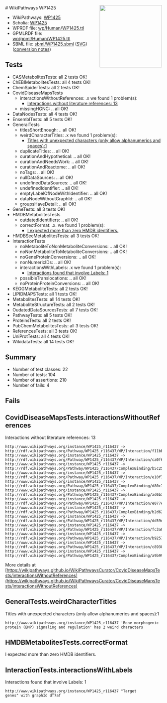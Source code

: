 <img style="float: right; width: 200px" src="../logo.png" />
# WikiPathways WP1425

* WikiPathways: [WP1425](https://identifiers.org/wikipathways:WP1425)
* Scholia: [WP1425](https://scholia.toolforge.org/wikipathways/WP1425)
* WPRDF file: [wp/Human/WP1425.ttl](../wp/Human/WP1425.ttl)
* GPMLRDF file: [wp/gpml/Human/WP1425.ttl](../wp/gpml/Human/WP1425.ttl)
* SBML file: [sbml/WP1425.sbml](../sbml/WP1425.sbml) ([SVG](../sbml/WP1425.svg)) ([conversion notes](../sbml/WP1425.txt))

## Tests
* CASMetabolitesTests: all 2 tests OK!
* ChEBIMetabolitesTests: all 4 tests OK!
* ChemSpiderTests: all 2 tests OK!
* CovidDiseaseMapsTests
    * interactionsWithoutReferences: .x we found 1 problem(s):
        * [Interactions without literature references: 13](#9701cce4)
    * missingHGNC: .. all OK!
* DataNodesTests: all 4 tests OK!
* EnsemblTests: all 5 tests OK!
* GeneralTests
    * titlesShortEnough: .. all OK!
    * weirdCharacterTitles: .x we found 1 problem(s):
        * [Titles with unexpected characters (only allow alphanumerics and spaces):1](#fda87b3f)
    * duplicateTitles: .. all OK!
    * curationAndHypothetical: .. all OK!
    * curationAndNeedsWork: .. all OK!
    * curationAndReactome: .. all OK!
    * noTags: .. all OK!
    * nullDataSources: .. all OK!
    * undefinedDataSources: .. all OK!
    * undefinedIdentifier: .. all OK!
    * emptyLabelOfNodeWithIdentifier: .. all OK!
    * dataNodeWithoutGraphId: .. all OK!
    * groupsHaveDetail: .. all OK!
* GeneTests: all 3 tests OK!
* HMDBMetabolitesTests
    * outdatedIdentifiers: .. all OK!
    * correctFormat: .x. we found 1 problem(s):
        * [I expected more than zero HMDB identifiers.](#ad154c1e)
* HMDBSecMetabolitesTests: all 3 tests OK!
* InteractionTests
    * noMetaboliteToNonMetaboliteConversions: .. all OK!
    * noNonMetaboliteToMetaboliteConversions: .. all OK!
    * noGeneProteinConversions: .. all OK!
    * nonNumericIDs: .. all OK!
    * interactionsWithLabels: .x we found 1 problem(s):
        * [Interactions found that involve Labels: 1](#630d2678)
    * possibleTranslocations: .. all OK!
    * noProteinProteinConversions: .. all OK!
* KEGGMetaboliteTests: all 2 tests OK!
* LIPIDMAPSTests: all 1 tests OK!
* MetabolitesTests: all 14 tests OK!
* MetaboliteStructureTests: all 2 tests OK!
* OudatedDataSourcesTests: all 7 tests OK!
* PathwayTests: all 5 tests OK!
* ProteinsTests: all 2 tests OK!
* PubChemMetabolitesTests: all 3 tests OK!
* ReferencesTests: all 3 tests OK!
* UniProtTests: all 4 tests OK!
* WikidataTests: all 14 tests OK!


## Summary

* Number of test classes: 22
* Number of tests: 104
* Number of assertions: 210
* Number of fails: 4

## Fails

<a name="9701cce4" />

## CovidDiseaseMapsTests.interactionsWithoutReferences

Interactions without literature references: 13
```
http://www.wikipathways.org/instance/WP1425_r116437 -> http://rdf.wikipathways.org/Pathway/WP1425_r116437/WP/Interaction/f11bb
http://www.wikipathways.org/instance/WP1425_r116437 -> http://rdf.wikipathways.org/Pathway/WP1425_r116437/WP/Interaction/ca0f6
http://www.wikipathways.org/instance/WP1425_r116437 -> http://rdf.wikipathways.org/Pathway/WP1425_r116437/ComplexBinding/b5c25
http://www.wikipathways.org/instance/WP1425_r116437 -> http://rdf.wikipathways.org/Pathway/WP1425_r116437/WP/Interaction/e10f7
http://www.wikipathways.org/instance/WP1425_r116437 -> http://rdf.wikipathways.org/Pathway/WP1425_r116437/ComplexBinding/d80c7
http://www.wikipathways.org/instance/WP1425_r116437 -> http://rdf.wikipathways.org/Pathway/WP1425_r116437/ComplexBinding/ad6b3
http://www.wikipathways.org/instance/WP1425_r116437 -> http://rdf.wikipathways.org/Pathway/WP1425_r116437/WP/Interaction/e077e
http://www.wikipathways.org/instance/WP1425_r116437 -> http://rdf.wikipathways.org/Pathway/WP1425_r116437/ComplexBinding/b2d62
http://www.wikipathways.org/instance/WP1425_r116437 -> http://rdf.wikipathways.org/Pathway/WP1425_r116437/WP/Interaction/dd59d
http://www.wikipathways.org/instance/WP1425_r116437 -> http://rdf.wikipathways.org/Pathway/WP1425_r116437/WP/Interaction/fc3a0
http://www.wikipathways.org/instance/WP1425_r116437 -> http://rdf.wikipathways.org/Pathway/WP1425_r116437/WP/Interaction/b9257
http://www.wikipathways.org/instance/WP1425_r116437 -> http://rdf.wikipathways.org/Pathway/WP1425_r116437/WP/Interaction/c8938
http://www.wikipathways.org/instance/WP1425_r116437 -> http://rdf.wikipathways.org/Pathway/WP1425_r116437/ComplexBinding/a9b99
```

More details at [https://wikipathways.github.io/WikiPathwaysCurator/CovidDiseaseMapsTests/interactionsWithoutReferences](https://wikipathways.github.io/WikiPathwaysCurator/CovidDiseaseMapsTests/interactionsWithoutReferences)

<a name="fda87b3f" />

## GeneralTests.weirdCharacterTitles

Titles with unexpected characters (only allow alphanumerics and spaces):1
```
http://www.wikipathways.org/instance/WP1425_r116437 'Bone morphogenic protein (BMP) signaling and regulation' has 2 weird characters
```

<a name="ad154c1e" />

## HMDBMetabolitesTests.correctFormat

I expected more than zero HMDB identifiers.
<a name="630d2678" />

## InteractionTests.interactionsWithLabels

Interactions found that involve Labels: 1
```
http://www.wikipathways.org/instance/WP1425_r116437 "Target 
genes" with graphId df7af
```

